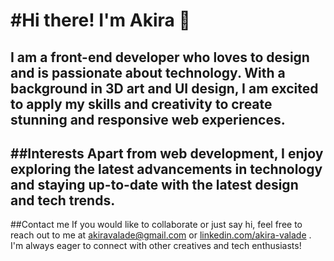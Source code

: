 #Hi there! I'm Akira 👋
======
I am a front-end developer who loves to design and is passionate about technology. With a background in 3D art and UI design, I am excited to apply my skills and creativity to create stunning and responsive web experiences.
------
##Interests
Apart from web development, I enjoy exploring the latest advancements in technology and staying up-to-date with the latest design and tech trends.
------
##Contact me
If you would like to collaborate or just say hi, feel free to reach out to me at [akiravalade@gmail.com](akiravalade@gmail.com)
 or [linkedin.com/akira-valade](https://www.linkedin.com/in/akira-valade-60956b200/)
. I'm always eager to connect with other creatives and tech enthusiasts!
